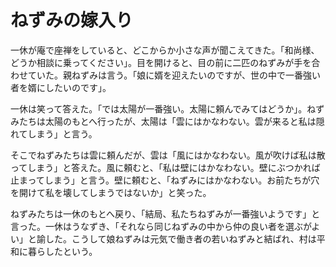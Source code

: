 # ねずみの嫁入り

一休が庵で座禅をしていると、どこからか小さな声が聞こえてきた。「和尚様、どうか相談に乗ってください」。目を開けると、目の前に二匹のねずみが手を合わせていた。親ねずみは言う。「娘に婿を迎えたいのですが、世の中で一番強い者を婿にしたいのです」。

一休は笑って答えた。「では太陽が一番強い。太陽に頼んでみてはどうか」。ねずみたちは太陽のもとへ行ったが、太陽は「雲にはかなわない。雲が来ると私は隠れてしまう」と言う。

そこでねずみたちは雲に頼んだが、雲は「風にはかなわない。風が吹けば私は散ってしまう」と答えた。風に頼むと、「私は壁にはかなわない。壁にぶつかれば止まってしまう」と言う。壁に頼むと、「ねずみにはかなわない。お前たちが穴を開けて私を壊してしまうではないか」と笑った。

ねずみたちは一休のもとへ戻り、「結局、私たちねずみが一番強いようです」と言った。一休はうなずき、「それなら同じねずみの中から仲の良い者を選ぶがよい」と諭した。こうして娘ねずみは元気で働き者の若いねずみと結ばれ、村は平和に暮らしたという。
